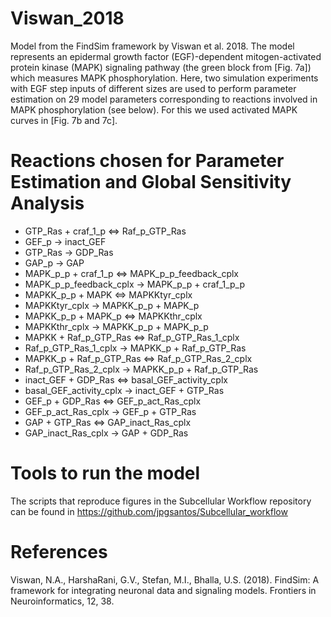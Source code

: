 Viswan_2018
===========

Model from the FindSim framework by Viswan et al. 2018. The model represents an epidermal growth factor (EGF)-dependent mitogen-activated protein kinase (MAPK) signaling pathway
(the green block from [Fig. 7a]) which measures MAPK phosphorylation. Here, two simulation experiments with EGF step inputs of different sizes are used to perform parameter estimation on 29 model parameters corresponding to reactions involved in MAPK phosphorylation (see below). For this we used activated MAPK curves in [Fig. 7b and 7c].

# Reactions chosen for Parameter Estimation and Global Sensitivity Analysis

* GTP_Ras + craf_1_p <=> Raf_p_GTP_Ras
* GEF_p -> inact_GEF
* GTP_Ras -> GDP_Ras
* GAP_p -> GAP
* MAPK_p_p + craf_1_p <=> MAPK_p_p_feedback_cplx
* MAPK_p_p_feedback_cplx -> MAPK_p_p + craf_1_p_p
* MAPKK_p_p + MAPK <=> MAPKKtyr_cplx
* MAPKKtyr_cplx -> MAPKK_p_p + MAPK_p
* MAPKK_p_p + MAPK_p <=> MAPKKthr_cplx
* MAPKKthr_cplx -> MAPKK_p_p + MAPK_p_p
* MAPKK + Raf_p_GTP_Ras <=> Raf_p_GTP_Ras_1_cplx
* Raf_p_GTP_Ras_1_cplx -> MAPKK_p + Raf_p_GTP_Ras
* MAPKK_p + Raf_p_GTP_Ras <=> Raf_p_GTP_Ras_2_cplx
* Raf_p_GTP_Ras_2_cplx -> MAPKK_p_p + Raf_p_GTP_Ras
* inact_GEF + GDP_Ras <=> basal_GEF_activity_cplx
* basal_GEF_activity_cplx -> inact_GEF + GTP_Ras
* GEF_p + GDP_Ras <=> GEF_p_act_Ras_cplx
* GEF_p_act_Ras_cplx -> GEF_p + GTP_Ras
* GAP + GTP_Ras <=> GAP_inact_Ras_cplx
* GAP_inact_Ras_cplx -> GAP + GDP_Ras

# Tools to run the model

The scripts that reproduce figures in the Subcellular Workflow repository can be found in https://github.com/jpgsantos/Subcellular_workflow 

# References

Viswan, N.A., HarshaRani, G.V., Stefan, M.I., Bhalla, U.S. (2018). FindSim: A framework for integrating neuronal data and signaling models. Frontiers in Neuroinformatics, 12, 38.  
